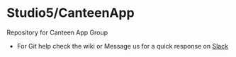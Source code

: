 # Studio5/CanteenApp
Repository for Canteen App Group
- For Git help check the wiki or Message us for a quick response on [Slack](https://join.slack.com/t/canteenappworkspace/shared_invite/zt-goy2x9cw-M8g8sX_PqhVLAmdU0TyHXg) 
